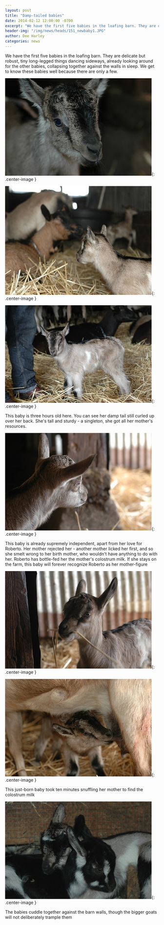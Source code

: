 ```yaml
---
layout: post
title: "Damp-tailed babies"
date: 2014-02-12 12:00:00 -0700
excerpt: "We have the first five babies in the loafing barn. They are delicate but robust, tiny long-legged things ..."
header-img: "/img/news/heads/151_newbaby1.JPG"
author: Dee Harley
categories: news
---
```

We have the first five babies in the loafing barn. They are delicate
but robust, tiny long-legged things dancing sideways, already looking
around for the other babies, collapsing together against the walls in
sleep. We get to know these babies well because there are only a few.

![image](/img/news/151_newbaby1.JPG){: .center-image }

![image](/img/news/151_newbaby2.JPG){: .center-image }

![image](/img/news/151_newbaby3.JPG){: .center-image }

This baby is three hours old here. You can see her damp tail still
curled up over her back. She's tall and sturdy - a singleton, she got
all her mother's resources.

![image](/img/news/151_newbaby4.JPG){: .center-image }

This baby is already supremely independent, apart from her love for
Roberto. Her mother rejected her - another mother licked her first,
and so she smelt wrong to her birth mother, who wouldn't have anything
to do with her. Roberto has bottle-fed her the mother's colostrum
milk. If she stays on the farm, this baby will forever recognize
Roberto as her mother-figure

![image](/img/news/151_newbaby5.JPG){: .center-image }

![image](/img/news/151_newbaby6.JPG){: .center-image }

This just-born baby took ten minutes snuffling her mother to find the
colostrum milk

![image](/img/news/151_newbaby7.JPG){: .center-image }

The babies cuddle together against the barn walls, though the bigger
goats will not deliberately trample them

